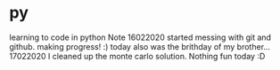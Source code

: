 # py
learning to code in python
Note 16022020
started messing with git and github. making progress! :) today also was the brithday of my brother...
17022020
I cleaned up the monte carlo solution. Nothing fun today :D
